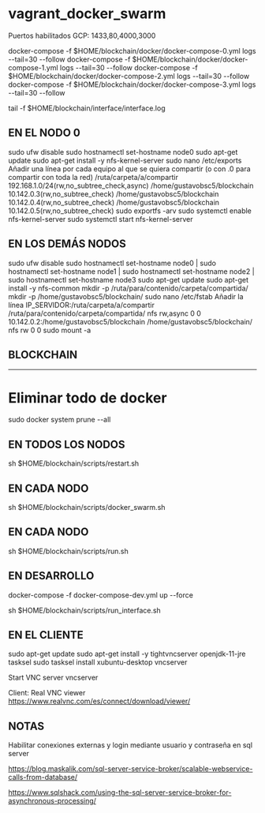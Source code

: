 # vagrant_docker_swarm

Puertos habilitados GCP: 1433,80,4000,3000

docker-compose -f $HOME/blockchain/docker/docker-compose-0.yml logs --tail=30 --follow
docker-compose -f $HOME/blockchain/docker/docker-compose-1.yml logs --tail=30 --follow
docker-compose -f $HOME/blockchain/docker/docker-compose-2.yml logs --tail=30 --follow
docker-compose -f $HOME/blockchain/docker/docker-compose-3.yml logs --tail=30 --follow

tail -f $HOME/blockchain/interface/interface.log

EN EL NODO 0
---------------------------------------------------------------------------------------
sudo ufw disable
sudo hostnamectl set-hostname node0
sudo apt-get update
sudo apt-get install -y nfs-kernel-server
sudo nano /etc/exports
Añadir una línea por cada equipo al que se quiera compartir (o con .0 para compartir con toda la red)
/ruta/carpeta/a/compartir 192.168.1.0/24(rw,no_subtree_check,async)
/home/gustavobsc5/blockchain 10.142.0.3(rw,no_subtree_check)
/home/gustavobsc5/blockchain 10.142.0.4(rw,no_subtree_check)
/home/gustavobsc5/blockchain 10.142.0.5(rw,no_subtree_check)
sudo exportfs -arv
sudo systemctl enable nfs-kernel-server
sudo systemctl start nfs-kernel-server


EN LOS DEMÁS NODOS
----------------------------------------------------------------------------------------
sudo ufw disable
sudo hostnamectl set-hostname node0 | sudo hostnamectl set-hostname node1 | sudo hostnamectl set-hostname node2 | sudo hostnamectl set-hostname node3
sudo apt-get update
sudo apt-get install -y nfs-common
mkdir -p /ruta/para/contenido/carpeta/compartida/
mkdir -p /home/gustavobsc5/blockchain/
sudo nano /etc/fstab
Añadir la línea
IP_SERVIDOR:/ruta/carpeta/a/compartir /ruta/para/contenido/carpeta/compartida/ nfs rw,async 0 0
10.142.0.2:/home/gustavobsc5/blockchain /home/gustavobsc5/blockchain/ nfs rw 0 0
sudo mount -a

BLOCKCHAIN
----------------------------------------------------------------------------------------
----------------------------------------------------------------------------------------

# Eliminar todo de docker
sudo docker system prune --all

EN TODOS LOS NODOS
----------------------------------------------------------------------------------------
sh $HOME/blockchain/scripts/restart.sh

EN CADA NODO
---------------------------------------------------------------------------------------
sh $HOME/blockchain/scripts/docker_swarm.sh

EN CADA NODO
------------------------------------------------------------------------------------------
sh $HOME/blockchain/scripts/run.sh

EN DESARROLLO
------------------------------------------------------------------------------------------
docker-compose -f docker-compose-dev.yml up --force

sh $HOME/blockchain/scripts/run_interface.sh

EN EL CLIENTE
---------------------------------------------------------------------------------------
sudo apt-get update
sudo apt-get install -y tightvncserver openjdk-11-jre tasksel
sudo tasksel install xubuntu-desktop
vncserver

Start VNC server
vncserver

Client: Real VNC viewer
https://www.realvnc.com/es/connect/download/viewer/

NOTAS
------------------------------------------------------------------------------------------
Habilitar conexiones externas y login mediante usuario y contraseña en sql server


https://blog.maskalik.com/sql-server-service-broker/scalable-webservice-calls-from-database/

https://www.sqlshack.com/using-the-sql-server-service-broker-for-asynchronous-processing/